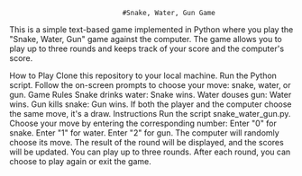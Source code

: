                                 #Snake, Water, Gun Game
This is a simple text-based game implemented in Python where you play the "Snake, Water, Gun" game against the computer. The game allows you to play up to three rounds and keeps track of your score and the computer's score.

How to Play
Clone this repository to your local machine.
Run the Python script.
Follow the on-screen prompts to choose your move: snake, water, or gun.
Game Rules
Snake drinks water: Snake wins.
Water douses gun: Water wins.
Gun kills snake: Gun wins.
If both the player and the computer choose the same move, it's a draw.
Instructions
Run the script snake_water_gun.py.
Choose your move by entering the corresponding number:
Enter "0" for snake.
Enter "1" for water.
Enter "2" for gun.
The computer will randomly choose its move.
The result of the round will be displayed, and the scores will be updated.
You can play up to three rounds. After each round, you can choose to play again or exit the game.

